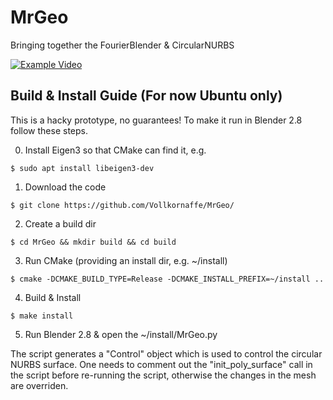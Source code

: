 # MrGeo
Bringing together the FourierBlender &amp; CircularNURBS

[![Example Video](https://img.youtube.com/vi/a-JByk379Ig/0.jpg)](https://www.youtube.com/watch?v=a-JByk379Ig)

## Build & Install Guide (For now Ubuntu only)
This is a hacky prototype, no guarantees! To make it run in Blender 2.8 follow these steps.

0. Install Eigen3 so that CMake can find it, e.g.
```console
$ sudo apt install libeigen3-dev
```
1. Download the code
```console
$ git clone https://github.com/Vollkornaffe/MrGeo/
```
2. Create a build dir
```console
$ cd MrGeo && mkdir build && cd build
```
3. Run CMake (providing an install dir, e.g. ~/install)
```console
$ cmake -DCMAKE_BUILD_TYPE=Release -DCMAKE_INSTALL_PREFIX=~/install ..
```
4. Build & Install
```console
$ make install
```
5. Run Blender 2.8 & open the ~/install/MrGeo.py
  
The script generates a "Control" object which is used to control the circular NURBS surface.
One needs to comment out the "init_poly_surface" call in the script before re-running the script, otherwise the changes in the mesh are overriden.
